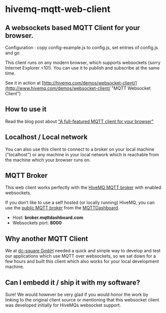 hivemq-mqtt-web-client
======================

## A websockets based MQTT Client for your browser.

Configuration : copy config-example.js to config.js, set entries of config.js and go

This client runs on any modern browser, which supports websockets (sorry Internet Explorer <10!).
You can use it to publish and subscribe at the same time.

See it in action at [http://hivemq.com/demos/websocket-client/](http://www.hivemq.com/demos/websocket-client/ "MQTT Websocket Client")

## How to use it

Read the blog post about ["A full-featured MQTT client for your browser"](http://www.hivemq.com/full-featured-mqtt-client-browser/ "A full-featured MQTT client for your browser")


## Localhost / Local network

You can also use this client to connect to a broker on your local machine ("localhost") or any machine in your local network which is reachable from the machine which your browser runs on.



## MQTT Broker

This web client works perfectly with the [HiveMQ MQTT broker](http:://www.hivemq.com/ "HiveMQ MQTT Broker") with enabled websockets.

If you don’t like to use a self hosted (or locally running) HiveMQ, you can use the [public MQTT broker](http://www.hivemq.com/showcase/public-mqtt-broker/ "Public MQTT Server") from the [MQTTDashboard](http://www.mqttdashboard.com/ "MQTT Dashboard").

* Host: **broker.mqttdashboard.com**
* Websockets port: **8000**


## Why another MQTT Client

We at [dc-square GmbH](http://www.dc-square.de/en/ "dc-square GmbH") needed a quick and simple way to develop and test our applications which use MQTT over websockets, so we sat down for a few hours and built this client which also works for your local development machine.

## Can I embedd it / ship it with my software?

Sure! We would however be very glad if you would honor the work by linking to the original client source or mentioning that this websocket client was developed initially for HiveMQs websocket support. 
